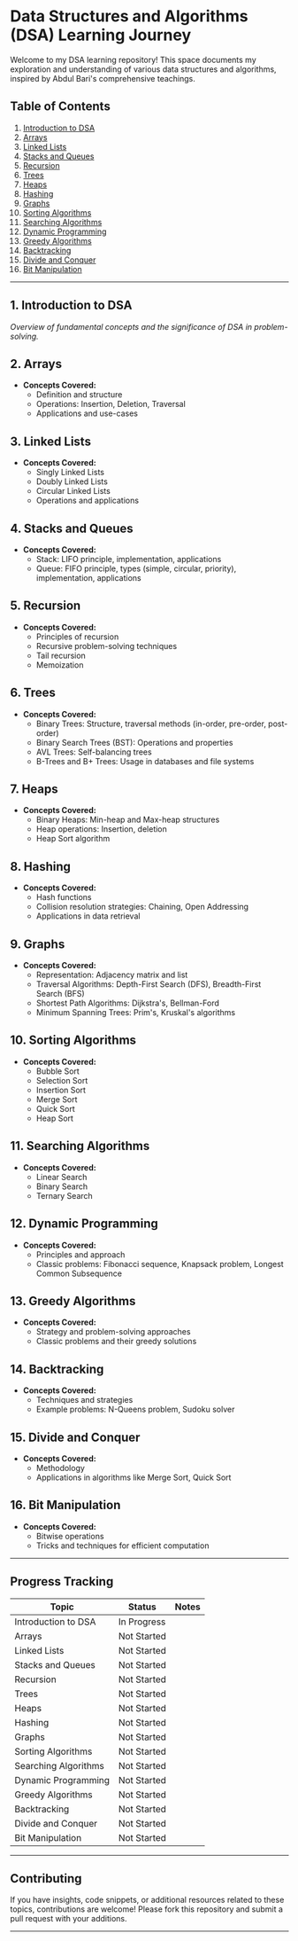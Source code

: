 # Data Structures and Algorithms (DSA) Learning Journey

Welcome to my DSA learning repository! This space documents my exploration and understanding of various data structures and algorithms, inspired by Abdul Bari's comprehensive teachings.

## Table of Contents

1. [Introduction to DSA](#1-introduction-to-dsa)
2. [Arrays](#2-arrays)
3. [Linked Lists](#3-linked-lists)
4. [Stacks and Queues](#4-stacks-and-queues)
5. [Recursion](#5-recursion)
6. [Trees](#6-trees)
7. [Heaps](#7-heaps)
8. [Hashing](#8-hashing)
9. [Graphs](#9-graphs)
10. [Sorting Algorithms](#10-sorting-algorithms)
11. [Searching Algorithms](#11-searching-algorithms)
12. [Dynamic Programming](#12-dynamic-programming)
13. [Greedy Algorithms](#13-greedy-algorithms)
14. [Backtracking](#14-backtracking)
15. [Divide and Conquer](#15-divide-and-conquer)
16. [Bit Manipulation](#16-bit-manipulation)

---

## 1. Introduction to DSA

*Overview of fundamental concepts and the significance of DSA in problem-solving.*

## 2. Arrays

- **Concepts Covered:**
  - Definition and structure
  - Operations: Insertion, Deletion, Traversal
  - Applications and use-cases

## 3. Linked Lists

- **Concepts Covered:**
  - Singly Linked Lists
  - Doubly Linked Lists
  - Circular Linked Lists
  - Operations and applications

## 4. Stacks and Queues

- **Concepts Covered:**
  - Stack: LIFO principle, implementation, applications
  - Queue: FIFO principle, types (simple, circular, priority), implementation, applications

## 5. Recursion

- **Concepts Covered:**
  - Principles of recursion
  - Recursive problem-solving techniques
  - Tail recursion
  - Memoization

## 6. Trees

- **Concepts Covered:**
  - Binary Trees: Structure, traversal methods (in-order, pre-order, post-order)
  - Binary Search Trees (BST): Operations and properties
  - AVL Trees: Self-balancing trees
  - B-Trees and B+ Trees: Usage in databases and file systems

## 7. Heaps

- **Concepts Covered:**
  - Binary Heaps: Min-heap and Max-heap structures
  - Heap operations: Insertion, deletion
  - Heap Sort algorithm

## 8. Hashing

- **Concepts Covered:**
  - Hash functions
  - Collision resolution strategies: Chaining, Open Addressing
  - Applications in data retrieval

## 9. Graphs

- **Concepts Covered:**
  - Representation: Adjacency matrix and list
  - Traversal Algorithms: Depth-First Search (DFS), Breadth-First Search (BFS)
  - Shortest Path Algorithms: Dijkstra's, Bellman-Ford
  - Minimum Spanning Trees: Prim's, Kruskal's algorithms

## 10. Sorting Algorithms

- **Concepts Covered:**
  - Bubble Sort
  - Selection Sort
  - Insertion Sort
  - Merge Sort
  - Quick Sort
  - Heap Sort

## 11. Searching Algorithms

- **Concepts Covered:**
  - Linear Search
  - Binary Search
  - Ternary Search

## 12. Dynamic Programming

- **Concepts Covered:**
  - Principles and approach
  - Classic problems: Fibonacci sequence, Knapsack problem, Longest Common Subsequence

## 13. Greedy Algorithms

- **Concepts Covered:**
  - Strategy and problem-solving approaches
  - Classic problems and their greedy solutions

## 14. Backtracking

- **Concepts Covered:**
  - Techniques and strategies
  - Example problems: N-Queens problem, Sudoku solver

## 15. Divide and Conquer

- **Concepts Covered:**
  - Methodology
  - Applications in algorithms like Merge Sort, Quick Sort

## 16. Bit Manipulation

- **Concepts Covered:**
  - Bitwise operations
  - Tricks and techniques for efficient computation

---


## Progress Tracking

| Topic                 | Status  | Notes |
|-----------------------|---------|-------|
| Introduction to DSA   | In Progress |       |
| Arrays                | Not Started |       |
| Linked Lists          | Not Started |       |
| Stacks and Queues     | Not Started |       |
| Recursion             | Not Started |       |
| Trees                 | Not Started |       |
| Heaps                 | Not Started |       |
| Hashing               | Not Started |       |
| Graphs                | Not Started |       |
| Sorting Algorithms    | Not Started |       |
| Searching Algorithms  | Not Started |       |
| Dynamic Programming   | Not Started |       |
| Greedy Algorithms     | Not Started |       |
| Backtracking          | Not Started |       |
| Divide and Conquer    | Not Started |       |
| Bit Manipulation      | Not Started |       |


---

## Contributing

If you have insights, code snippets, or additional resources related to these topics, contributions are welcome! Please fork this repository and submit a pull request with your additions.

---

